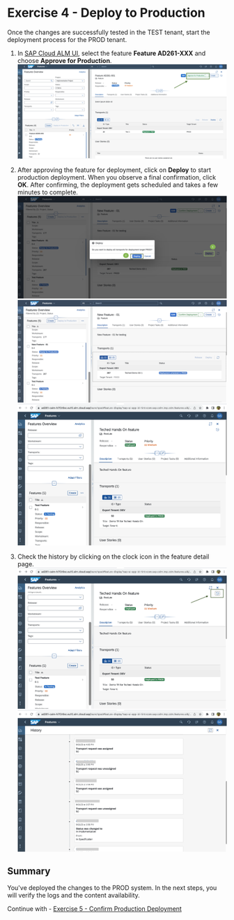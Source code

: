 # Exercise 4 - Deploy to Production 

Once the changes are successfully tested in the TEST tenant, start the deployment process for the PROD tenant.
1. In [SAP Cloud ALM UI](https://ad261-calm-h7f2r9xc.eu10.alm.cloud.sap/launchpad#Shell-home),
select the feature **Feature AD261-XXX** and choose **Approve for Production**.  
    <img width="500" alt="image" src="images/ALMFeatureApproveDeployment.png">

2. After approving the feature for deployment, click on **Deploy** to start production deployment.
When you observe a final confirmation, click **OK**.  After confirming, the deployment gets scheduled and takes a few minutes to complete.  
    <img width="500" alt="image" src="images/ALMDeployPROD.png">  
    <img width="500" alt="image" src="images/ALMDeploymentScheduledInPROD.png">  
    <img width="500" alt="image" src="images/ALM-deployed-OK.png">  
    

3. Check the history by clicking on the clock icon in the feature detail page. 
    <img width="500" alt="image" src="images/ALM-History.png">  
    <img width="500" alt="image" src="images/ALM-History-Full.png">  


## Summary

You've deployed the changes to the PROD system. In the next steps, you will verify the logs and the content availability.  

Continue with - [Exercise 5 - Confirm Production Deployment](../ex5/README.md)
